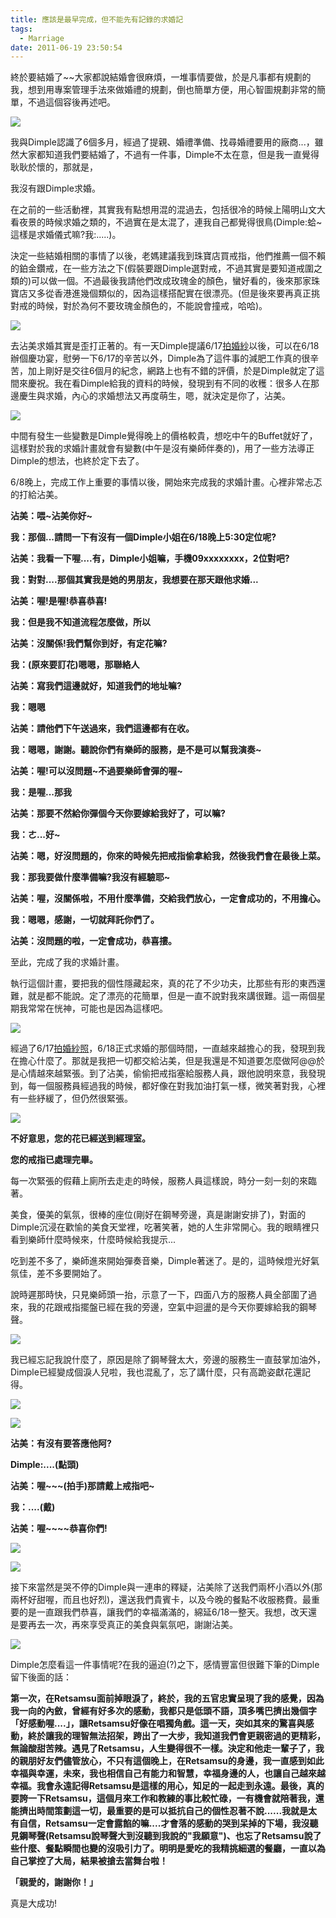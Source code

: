 ```yaml
---
title: 應該是最早完成，但不能先有記錄的求婚記
tags:
  - Marriage
date: 2011-06-19 23:50:54
---
```


終於要結婚了~~大家都說結婚會很麻煩，一堆事情要做，於是凡事都有規劃的我，想到用專案管理手法來做婚禮的規劃，倒也簡單方便，用心智圖規劃非常的簡單，不過這個容後再述吧。

![](http://e.blog.xuite.net/e/2/3/2/11844378/blog_1638788/txt/46949039/0.png)

我與Dimple認識了6個多月，經過了提親、婚禮準備、找尋婚禮要用的廠商...，雖然大家都知道我們要結婚了，不過有一件事，Dimple不太在意，但是我一直覺得耿耿於懷的，那就是，

我沒有跟Dimple求婚。

在之前的一些活動裡，其實我有點想用混的混過去，包括很冷的時候上陽明山文大看夜景的時候求婚之類的，不過實在是太混了，連我自己都覺得很鳥(Dimple:蛤~這樣是求婚儀式嘛?我:.....)。

決定一些結婚相關的事情了以後，老媽建議我到珠寶店買戒指，他們推薦一個不賴的鉑金鑽戒，在一些方法之下(假裝要跟Dimple選對戒，不過其實是要知道戒圍之類的)可以做一個。不過最後我請他們改成玫瑰金的顏色，蠻好看的，後來那家珠寶店又多從香港進幾個類似的，因為這樣搭配實在很漂亮。(但是後來要再真正挑對戒的時候，對於為何不要玫瑰金顏色的，不能說會撞戒，哈哈)。

![](http://e.blog.xuite.net/e/2/3/2/11844378/blog_1638788/txt/46949039/6.jpg)

去沾美求婚其實是歪打正著的。有一天Dimple提議6/17[拍婚紗](http://blog.xuite.net/retsamsu/diary/49965756)以後，可以在6/18辦個慶功宴，慰勞一下6/17的辛苦以外，Dimple為了這件事的減肥工作真的很辛苦，加上剛好是交往6個月的紀念，網路上也有不錯的評價，於是Dimple就定了這間來慶祝。我在看Dimple給我的資料的時候，發現到有不同的收穫：很多人在那邊慶生與求婚，內心的求婚想法又再度萌生，嗯，就決定是你了，沾美。

![](http://e.blog.xuite.net/e/2/3/2/11844378/blog_1638788/txt/46949039/7.jpg)

中間有發生一些變數是Dimple覺得晚上的價格較貴，想吃中午的Buffet就好了，這樣對於我的求婚計畫就會有變數(中午是沒有樂師伴奏的)，用了一些方法導正Dimple的想法，也終於定下去了。

6/8晚上，完成工作上重要的事情以後，開始來完成我的求婚計畫。心裡非常忐忑的打給沾美。

**沾美：喂~沾美你好~**

**我：那個...請問一下有沒有一個Dimple小姐在6/18晚上5:30定位呢?**

**沾美：我看一下喔....有，Dimple小姐嘛，手機09xxxxxxxx，2位對吧?**

**我：對對....那個其實我是她的男朋友，我想要在那天跟他求婚...**

**沾美：喔!是喔!恭喜恭喜!**

**我：但是我不知道流程怎麼做，所以**

**沾美：沒關係!我們幫你到好，有定花嘛?**

**我：(原來要訂花)嗯嗯，那聯絡人**

**沾美：寫我們這邊就好，知道我們的地址嘛?**

**我：嗯嗯**

**沾美：請他們下午送過來，我們這邊都有在收。**

**我：嗯嗯，謝謝。聽說你們有樂師的服務，是不是可以幫我演奏~**

**沾美：喔!可以沒問題~不過要樂師會彈的喔~**

**我：是喔...那我**

**沾美：那要不然給你彈個今天你要嫁給我好了，可以嘛?**

**我：ㄜ...好~**

**沾美：嗯，好沒問題的，你來的時候先把戒指偷拿給我，然後我們會在最後上菜。**

**我：那我要做什麼準備嘛?我沒有經驗耶~**

**沾美：喔，沒關係啦，不用什麼準備，交給我們放心，一定會成功的，不用擔心。**

**我：嗯嗯，感謝，一切就拜託你們了。**

**沾美：沒問題的啦，一定會成功，恭喜摟。**

至此，完成了我的求婚計畫。

執行這個計畫，要把我的個性隱藏起來，真的花了不少功夫，比那些有形的東西還難，就是都不能說。定了漂亮的花簡單，但是一直不說對我來講很難。這一兩個星期我常常在恍神，可能也是因為這樣吧。

![](http://e.blog.xuite.net/e/2/3/2/11844378/blog_1638788/txt/46949039/8.jpg)

經過了6/17[拍婚紗照](http://blog.xuite.net/retsamsu/diary/49965756)，6/18正式求婚的那個時間，一直越來越擔心的我，發現到我在擔心什麼了。那就是我把一切都交給沾美，但是我還是不知道要怎麼做阿@@於是心情越來越緊張。到了沾美，偷偷把戒指塞給服務人員，跟他說明來意，我發現到，每一個服務員經過我的時候，都好像在對我加油打氣一樣，微笑著對我，心裡有一些紓緩了，但仍然很緊張。

![](http://e.blog.xuite.net/e/2/3/2/11844378/blog_1638788/txt/46949039/9.jpg)

**不好意思，您的花已經送到經理室。**

**您的戒指已處理完畢。**

每一次緊張的假藉上廁所去走走的時候，服務人員這樣說，時分一刻一刻的來臨著。

美食，優美的氣氛，很棒的座位(剛好在鋼琴旁邊，真是謝謝安排了)，對面的Dimple沉浸在歡愉的美食天堂裡，吃著笑著，她的人生非常開心。我的眼睛裡只看到樂師什麼時候來，什麼時候給我提示...

吃到差不多了，樂師進來開始彈奏音樂，Dimple著迷了。是的，這時候燈光好氣氛佳，差不多要開始了。

說時遲那時快，只見樂師頭一抬，示意了一下，四面八方的服務人員全部圍了過來，我的花跟戒指擺盤已經在我的旁邊，空氣中迴盪的是今天你要嫁給我的鋼琴聲。

![](http://e.blog.xuite.net/e/2/3/2/11844378/blog_1638788/txt/46949039/10.jpg)

我已經忘記我說什麼了，原因是除了鋼琴聲太大，旁邊的服務生一直鼓掌加油外，Dimple已經變成個淚人兒啦，我也混亂了，忘了講什麼，只有高跪姿獻花還記得。

![](http://e.blog.xuite.net/e/2/3/2/11844378/blog_1638788/txt/46949039/15.jpg)

![](http://e.blog.xuite.net/e/2/3/2/11844378/blog_1638788/txt/46949039/11.jpg)

**沾美：有沒有要答應他阿?**

**Dimple:....(點頭)**

**沾美：喔~~~(拍手)那請戴上戒指吧~**

**我：....(戴)**

**沾美：喔~~~~恭喜你們!**

![](http://e.blog.xuite.net/e/2/3/2/11844378/blog_1638788/txt/46949039/12.jpg)

![](http://e.blog.xuite.net/e/2/3/2/11844378/blog_1638788/txt/46949039/13.jpg)

接下來當然是哭不停的Dimple與一連串的釋疑，沾美除了送我們兩杯小酒以外(那兩杯好甜喔，而且也好烈)，還送我們貴賓卡，以及今晚的餐點不收服務費。最重要的是一直跟我們恭喜，讓我們的幸福滿滿的，綿延6/18一整天。我想，改天還是要再去一次，再來享受真正的美食與氣氛吧，謝謝沾美。

![](http://e.blog.xuite.net/e/2/3/2/11844378/blog_1638788/txt/46949039/14.jpg)

Dimple怎麼看這一件事情呢?在我的逼迫(?)之下，感情豐富但很難下筆的Dimple留下後面的話：

**第一次，在Retsamsu面前掉眼淚了，終於，我的五官忠實呈現了我的感覺，因為我一向的內斂，曾經有好多次的感動，我都只是低頭不語，頂多嘴巴擠出幾個字「好感動喔....」，讓Retsamsu好像在唱獨角戲。這一天，突如其來的驚喜與感動，終於讓我的理智無法招架，跨出了一大步，我知道我們會更親密過的更精彩，無論酸甜苦辣。遇見了Retsamsu，人生變得很不一樣。決定和他走一輩子了，我的親朋好友們儘管放心，不只有這個晚上，在Retsamsu的身邊，我一直感到如此幸福與幸運，未來，我也相信自己有能力和智慧，幸福身邊的人，也讓自己越來越幸福。我會永遠記得Retsamsu是這樣的用心，知足的一起走到永遠。最後，真的要誇一下Retsamsu，這個月來工作和教練的事比較忙碌，一有機會就陪著我，還能擠出時間策劃這一切，最重要的是可以抵抗自己的個性忍著不說......我就是太有自信，Retsamsu一定會露餡的嘛....才會落的感動的哭到呆掉的下場，我沒聽見鋼琴聲(Retsamsu說琴聲大到沒聽到我說的"我願意")、也忘了Retsamsu說了些什麼、餐點瞬間也變的沒吸引力了。明明是愛吃的我精挑細選的餐廳，一直以為自己掌控了大局，結果被搶去當舞台啦！**

**「親愛的，謝謝你！」**

真是大成功!